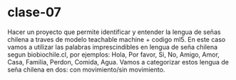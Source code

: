 # clase-07

Hacer un proyecto que permite identificar y entender la lengua de señas chilena a traves de modelo teachable machine + codigo ml5. En este caso vamos a utilizar las palabras imprescindibles en lengua de seña chilena segun biobiochile.cl, por ejemplos: Hola, Por favor, Si, No, Amigo, Amor, Casa, Familia, Perdon, Comida, Agua. Vamos a categorizar estos lengua de seña chilena en dos: con movimiento/sin movimiento.  
